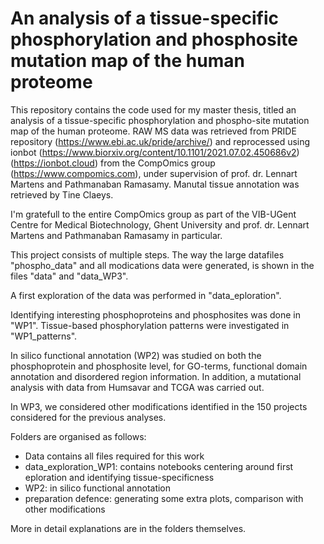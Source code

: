 # An analysis of a tissue-specific phosphorylation and phosphosite mutation map of the human proteome


This repository contains the code used for my master thesis, titled an analysis of a tissue-specific phosphorylation and phospho-site mutation map of the human proteome. RAW MS data was retrieved from PRIDE repository (https://www.ebi.ac.uk/pride/archive/) and reprocessed using ionbot (https://www.biorxiv.org/content/10.1101/2021.07.02.450686v2) (https://ionbot.cloud) from the CompOmics group (https://www.compomics.com), under supervision of prof. dr. Lennart Martens and Pathmanaban Ramasamy. Manutal tissue annotation was retrieved by Tine Claeys.

I'm gratefull to the entire CompOmics group as part of the VIB-UGent Centre for Medical Biotechnology, Ghent University and prof. dr. Lennart Martens and Pathmanaban Ramasamy in particular.

This project consists of multiple steps. The way the large datafiles "phospho_data" and all modications data were generated, is shown in the files "data" and "data_WP3".

A first exploration of the data was performed in "data_eploration".

Identifying interesting phosphoproteins and phosphosites was done in "WP1". Tissue-based phosphorylation patterns were investigated in "WP1_patterns".

In silico functional annotation (WP2) was studied on both the phosphoprotein and phosphosite level, for GO-terms, functional domain annotation and disordered region information. In addition, a mutational analysis with data from Humsavar and TCGA was carried out.

In WP3, we considered other modifications identified in the 150 projects considered for the previous analyses.

Folders are organised as follows:
- Data contains all files required for this work
- data_exploration_WP1: contains notebooks centering around first eploration and identifying tissue-specificness
- WP2: in silico functional annotation
- preparation defence: generating some extra plots, comparison with other modifications

More in detail explanations are in the folders themselves.
